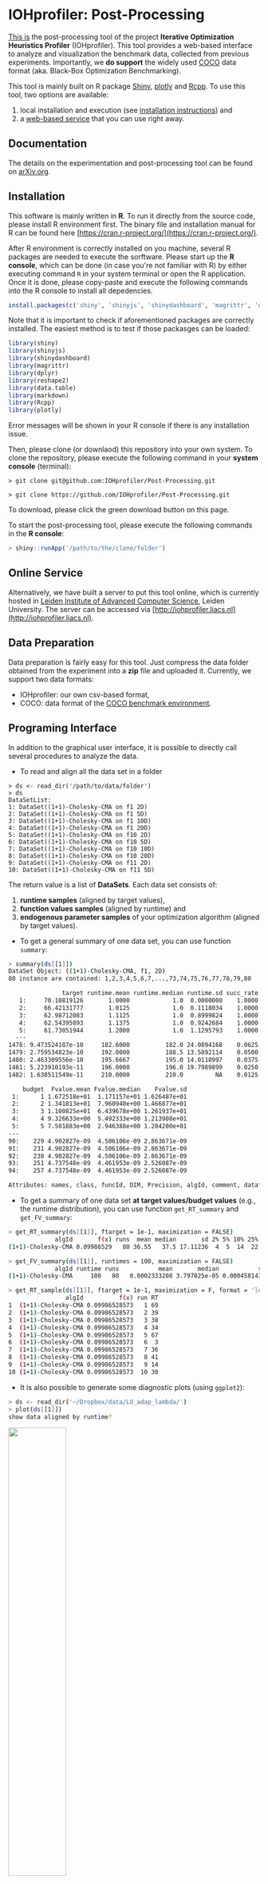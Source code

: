 # IOHprofiler: Post-Processing

[This is](https://github.com/IOHprofiler/Post-Processing) the post-processing tool of the project __Iterative Optimization Heuristics Profiler__ (IOHprofiler). This tool provides a web-based interface to analyze and visualization the benchmark data, collected from previous experiments. Importantly, we __do support__ the widely used [COCO](https://github.com/numbbo/coco) data format (aka. Black-Box Optimization Benchmarking).

This tool is mainly built on R package [Shiny](https://shiny.rstudio.com/), [plotly](https://plot.ly/) and [Rcpp](http://www.rcpp.org/). To use this tool, two options are available:

1. local installation and execution (see [installation instructions](#install)) and
2. a [web-based service](#server) that you can use right away.

## Documentation

The details on the experimentation and post-processing tool can be found on [arXiv.org](https://arxiv.org/abs/1810.05281).

## <a name="install"></a>Installation

This software is mainly written in __R__. To run it directly from the source code, please install R environment first. The binary file and installation manual for R can be found here [https://cran.r-project.org/](https://cran.r-project.org/).

After R environment is correctly installed on you machine, several R packages are needed to execute the sorftware. Please start up the __R console__, which can be done (in case you're not familiar with R) by either executing command `R` in your system terminal or open the R application. Once it is done, please copy-paste and execute the following commands into the R console to install all depedencies.
  
```r
install.packages(c('shiny', 'shinyjs', 'shinydashboard', 'magrittr', 'dplyr', 'reshape2', 'data.table', 'markdown', 'Rcpp', 'plotly'))
```

Note that it is important to check if aforementioned packages are correctly installed. The easiest method is to test if those packasges can be loaded:

```r
library(shiny)
library(shinyjs)
library(shinydashboard)
library(magrittr)
library(dplyr)
library(reshape2)
library(data.table)
library(markdown)
library(Rcpp)
library(plotly)
```

Error messages will be shown in your R console if there is any installation issue.

Then, please clone (or downlaod) this repository into your own system. To clone the repository, please execute the following command in your __system console__ (terminal):

```Shell
> git clone git@github.com:IOHprofiler/Post-Processing.git
```

```Shell
> git clone https://github.com/IOHprofiler/Post-Processing.git
```

To download, please click the green download button on this page.

To start the post-processing tool, please execute the following commands in the __R console__:

```r
> shiny::runApp('/path/to/the/clone/folder')
```

## <a name="server"></a> Online Service

Alternatively, we have built a server to put this tool online, which is currently hosted in [Leiden Institute of Advanced Computer Science](https://liacs.leidenuniv.nl/), Leiden University. The server can be accessed via [http://iohprofiler.liacs.nl](http://iohprofiler.liacs.nl).

## Data Preparation

Data preparation is fairly easy for this tool. Just compress the data folder obtained from the experiment into a __zip__ file and uploaded it. Currently, we support two data formats:

* IOHprofiler: our own csv-based format,
* COCO: data format of the [COCO benchmark environment](https://github.com/numbbo/coco).

## Programing Interface

In addition to the graphical user interface, it is possible to directly call several procedures to analyze the data.

* To read and align all the data set in a folder
  
```Shell
> ds <- read_dir('/path/to/data/folder')
> ds
DataSetList:
1: DataSet((1+1)-Cholesky-CMA on f1 2D)
2: DataSet((1+1)-Cholesky-CMA on f1 5D)
3: DataSet((1+1)-Cholesky-CMA on f1 10D)
4: DataSet((1+1)-Cholesky-CMA on f1 20D)
5: DataSet((1+1)-Cholesky-CMA on f10 2D)
6: DataSet((1+1)-Cholesky-CMA on f10 5D)
7: DataSet((1+1)-Cholesky-CMA on f10 10D)
8: DataSet((1+1)-Cholesky-CMA on f10 20D)
9: DataSet((1+1)-Cholesky-CMA on f11 2D)
10: DataSet((1+1)-Cholesky-CMA on f11 5D)
```

The return value is a list of __DataSets__. Each data set consists of:

  1. __runtime samples__ (aligned by target values),
  2. __function values samples__ (aligned by runtime) and
  3. __endogenous parameter samples__ of your optimization algorithm (aligned by target values).

* To get a general summary of one data set, you can use function `summary`:

```bash
> summary(ds[[1]])
DataSet Object: ((1+1)-Cholesky-CMA, f1, 2D)
80 instance are contained: 1,2,3,4,5,6,7,...,73,74,75,76,77,78,79,80

               target runtime.mean runtime.median runtime.sd succ_rate
   1:     70.10819126       1.0000            1.0  0.0000000    1.0000
   2:     66.42131777       1.0125            1.0  0.1118034    1.0000
   3:     62.98712083       1.1125            1.0  0.8999824    1.0000
   4:     62.54395893       1.1375            1.0  0.9242684    1.0000
   5:     61.73051944       1.2000            1.0  1.1295793    1.0000
  ---                                                                 
1478: 9.473524187e-10     182.6000          182.0 24.0894168    0.0625
1479: 2.759534823e-10     192.0000          188.5 13.5892114    0.0500
1480: 2.463309556e-10     195.6667          195.0 14.0118997    0.0375
1481: 5.223910193e-11     196.0000          196.0 19.7989899    0.0250
1482: 1.638511549e-11     210.0000          210.0         NA    0.0125

    budget  Fvalue.mean Fvalue.median    Fvalue.sd
 1:      1 1.672518e+01  1.171157e+01 1.626487e+01
 2:      2 1.341813e+01  7.960940e+00 1.466877e+01
 3:      3 1.100825e+01  6.439678e+00 1.261937e+01
 4:      4 9.326633e+00  5.492333e+00 1.213908e+01
 5:      5 7.501883e+00  2.946388e+00 1.204200e+01
---                                               
90:    229 4.902827e-09  4.506106e-09 2.863671e-09
91:    231 4.902827e-09  4.506106e-09 2.863671e-09
92:    238 4.902827e-09  4.506106e-09 2.863671e-09
93:    251 4.737548e-09  4.461953e-09 2.526087e-09
94:    257 4.737548e-09  4.461953e-09 2.526087e-09

Attributes: names, class, funcId, DIM, Precision, algId, comment, datafile, instance, maxEvals, finalFunvals
```

* To get a summary of one data set __at target values/budget values__ (e.g., the runtime distribution), you can use function `get_RT_summary` and `get_FV_summary`:
  
```bash
> get_RT_summary(ds[[1]], ftarget = 1e-1, maximization = FALSE)
             algId       f(x) runs  mean median       sd 2% 5% 10% 25% 50% 75% 90% 95% 98%
(1+1)-Cholesky-CMA 0.09986529   80 36.55   37.5 17.11236  4  5  14  22  37  49  57  67  68
```

```bash
> get_FV_summary(ds[[1]], runtimes = 100, maximization = FALSE)
             algId runtime runs           mean       median           sd           2%           5%          10%          25%          50%          75%          90%         95%         98%
(1+1)-Cholesky-CMA     100   80   0.0002333208 3.797025e-05 0.0004581431 9.843261e-08 4.168509e-07 8.343177e-07 6.090179e-06 3.797025e-05 0.0001831323 0.0006597004 0.001072814 0.001900295
```

```bash
> get_RT_sample(ds[[1]], ftarget = 1e-1, maximization = F, format = 'long')
                algId          f(x) run RT
1  (1+1)-Cholesky-CMA 0.09986528573   1 69
2  (1+1)-Cholesky-CMA 0.09986528573   2 39
3  (1+1)-Cholesky-CMA 0.09986528573   3 38
4  (1+1)-Cholesky-CMA 0.09986528573   4 34
5  (1+1)-Cholesky-CMA 0.09986528573   5 67
6  (1+1)-Cholesky-CMA 0.09986528573   6  3
7  (1+1)-Cholesky-CMA 0.09986528573   7 36
8  (1+1)-Cholesky-CMA 0.09986528573   8 41
9  (1+1)-Cholesky-CMA 0.09986528573   9 14
10 (1+1)-Cholesky-CMA 0.09986528573  10 30
```

* It is also possible to generate some diagnostic plots (using `ggplot2`):

```bash
> ds <- read_dir('~/Dropbox/data/LO_adap_lambda/')
> plot(ds[[1]])
show data aligned by runtime?
```

<div class="row">
  <div class="column">
    <img src="img/1.png" style="float: left; width: 48%; margin-right: 1%; margin-bottom: 0.5em;">
  </div>
  <div class="column">
    <img src="img/2.png" style="float: left; width: 48%; margin-right: 1%; margin-bottom: 0.5em;">
  </div>
</div>

## :construction: TODO

The technical tasks to do are listed as follows:

* [ ] convert data processing code into a package
* [ ] add more stastistical tests
* [ ] implement the standard R `summary` method for `DataSet` and `DataSetList` classes
* [ ] add _ggplot2_ based static plotting procedures for the programming interface
* [ ] make the data analysis part as a separate R package
* [ ] to determine the data source to align the data set using runtimes

## Contact

If you have any questions, comments, suggestions or pull requests, please don't hesitate contacting us <IOHprofiler@liacs.leidenuniv.nl>!

## Cite us

The development team is:

* [Hao Wang](https://www.universiteitleiden.nl/en/staffmembers/hao-wang#tab-1), <i>Leiden Institute of Advanced Computer Science</i>,
* [Carola Doerr](http://www-desir.lip6.fr/~doerr/), <i>CNRS and Sorbonne University</i>, 
* [Furong Ye](https://www.universiteitleiden.nl/en/staffmembers/furong-ye#tab-1), <i>Leiden Institute of Advanced Computer Science</i>,
* [Sander van Rijn](https://www.universiteitleiden.nl/en/staffmembers/sander-van-rijn#tab-1), <i>Leiden Institute of Advanced Computer Science</i>,
* [Thomas Bäck](https://www.universiteitleiden.nl/en/staffmembers/thomas-back#tab-1), <i>Leiden Institute of Advanced Computer Science</i>.

When using IOHprofiler and parts thereof, please kindly cite this work as

Carola Doerr, Hao Wang, Furong Ye, Sander van Rijn, Thomas Bäck: <i>IOHprofiler: A Benchmarking and Profiling Tool for Iterative Optimization Heuristics</i>, arXiv e-prints:1810.05281, 2018.

```bibtex
@ARTICLE{IOHprofiler,
  author = {Carola Doerr and Hao Wang and Furong Ye and Sander van Rijn and Thomas B{\"a}ck},
  title = {{IOHprofiler: A Benchmarking and Profiling Tool for Iterative Optimization Heuristics}},
  journal = {arXiv e-prints:1810.05281},
  archivePrefix = "arXiv",
  eprint = {1810.05281},
  year = 2018,
  month = oct,
  keywords = {Computer Science - Neural and Evolutionary Computing},
  url = {https://arxiv.org/abs/1810.05281}
}
```
